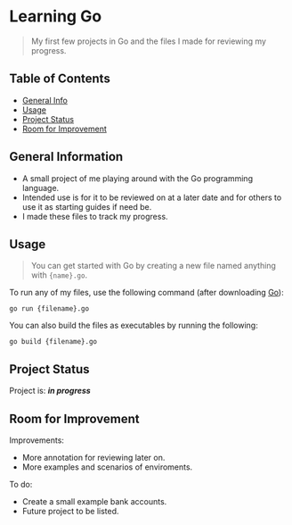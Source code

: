 # Learning Go
> My first few projects in Go and the files I made for reviewing my progress.

## Table of Contents
* [General Info](#general-information)
* [Usage](#usage)
* [Project Status](#project-status)
* [Room for Improvement](#room-for-improvement)


## General Information
- A small project of me playing around with the Go programming language.
- Intended use is for it to be reviewed on at a later date and for others to use it as starting guides if need be.
- I made these files to track my progress.


## Usage
>You can get started with Go by creating a new file named anything with `{name}.go`.

To run any of my files, use the following command (after downloading [Go](https://golang.org/dl/)):

```
go run {filename}.go
```

You can also build the files as executables by running the following:

```
go build {filename}.go
```


## Project Status
Project is: ___in progress___


## Room for Improvement
Improvements:
- More annotation for reviewing later on.
- More examples and scenarios of enviroments.

To do:
- Create a small example bank accounts.
- Future project to be listed.